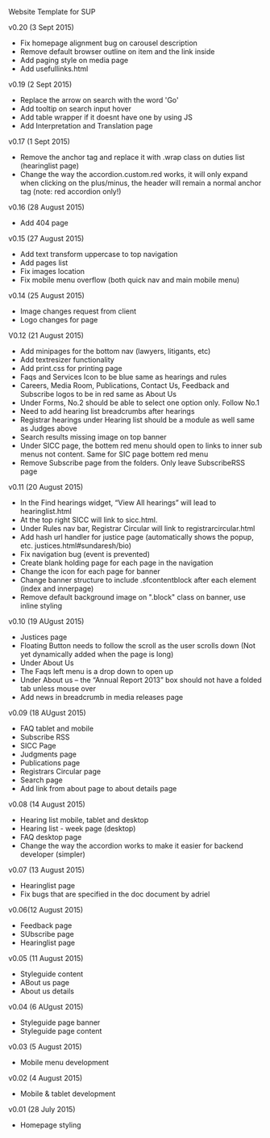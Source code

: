 Website Template for SUP

v0.20 (3 Sept 2015)
- Fix homepage alignment bug on carousel description
- Remove default browser outline on item and the link inside
- Add paging style on media page
- Add usefullinks.html

v0.19 (2 Sept 2015)
- Replace the arrow on search with the word 'Go'
- Add tooltip on search input hover
- Add table wrapper  if it doesnt have one by using JS
- Add Interpretation and Translation page

v0.17 (1 Sept 2015)
- Remove the anchor tag and replace it with .wrap class on duties list (hearinglist page)
- Change the way the accordion.custom.red works, it will only expand when clicking on the plus/minus, the header will remain a normal anchor tag (note: red accordion only!)

v0.16 (28 August 2015)
- Add 404 page

v0.15 (27 August 2015)
- Add text transform uppercase to top navigation
- Add pages list
- Fix images location 
- Fix mobile menu overflow (both quick nav and main mobile menu)

v0.14 (25 August 2015)
- Image changes request from client
- Logo changes for page

V0.12 (21 August 2015)
- Add minipages for the bottom nav (lawyers, litigants, etc)
- Add textresizer functionality
- Add print.css for printing page
- Faqs and Services Icon to be blue same as hearings and rules 
- Careers, Media Room, Publications, Contact Us, Feedback and Subscribe logos to be in red same as About Us
- Under Forms, No.2 should be able to select one option only. Follow No.1 
- Need to add hearing list breadcrumbs after hearings 
- Registrar hearings under Hearing list should be a module as well same as Judges above
- Search results missing image on top banner
- Under SICC page, the bottem red menu should open to links to inner sub menus not content. Same for SIC page bottem red menu
- Remove Subscribe page from the folders. Only leave SubscribeRSS page

v0.11 (20 August 2015)
- In the Find hearings widget, “View All hearings” will lead to hearinglist.html
- At the top right SICC will link to sicc.html.
- Under Rules nav bar, Registrar Circular will link to registrarcircular.html
- Add hash url handler for justice page (automatically shows the popup, etc. justices.html#sundaresh/bio)
- Fix navigation bug (event is prevented)
- Create blank holding page for each page in the navigation
- Change the icon for each page for banner
- Change banner structure to include .sfcontentblock after each element (index and innerpage)
- Remove default background image on ".block" class on banner, use inline styling
 
v0.10 (19 AUgust 2015)
- Justices page
- Floating Button needs to follow the scroll as the user scrolls down (Not yet dynamically added when the page is long)
- Under About Us 
- The Faqs left menu is a drop down to open up
- Under About us – the “Annual Report 2013” box should not have a folded tab unless mouse over
- Add news in breadcrumb in media releases page

v0.09 (18 AUgust 2015)
- FAQ tablet and mobile
- Subscribe RSS
- SICC Page
- Judgments page
- Publications page
- Registrars Circular page
- Search page
- Add link from about page to about details page

v0.08 (14 August 2015)
- Hearing list mobile, tablet and desktop
- Hearing list - week page (desktop)
- FAQ desktop page
- Change the way the accordion works to make it easier for backend developer (simpler)

v0.07 (13 August 2015)
- Hearinglist page
- Fix bugs that are specified in the doc document by adriel

v0.06(12 August 2015)
- Feedback page
- SUbscribe page
- Hearinglist page

v0.05 (11 August 2015)
- Styleguide content
- ABout us page
- About us details

v0.04 (6 AUgust 2015)
- Styleguide page banner
- Styleguide page content

v0.03 (5 August 2015)
- Mobile menu development

v0.02 (4 August 2015)
- Mobile & tablet development

v0.01 (28 July 2015)
- Homepage styling